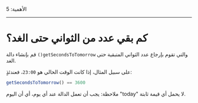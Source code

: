 الأهمية: 5

---

# كم بقي عدد من الثواني حتى الغد؟

قم بإنشاء دالة `()getSecondsToTomorrow` والتي تقوم بإرجاع عدد الثواني المتبقية حتى الغد.

على سبيل المثال، إذا كانت الوقت الحالي هو `23:00`، فعندئذٍ:

```js
getSecondsToTomorrow() == 3600
```

ملاحظة: يجب أن تعمل الدالة عند أي يوم، أي أن اليوم "today" لا يحمل أي قيمة ثابتة.
